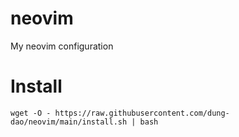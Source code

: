 # neovim
My neovim configuration

# Install
```
wget -O - https://raw.githubusercontent.com/dung-dao/neovim/main/install.sh | bash
```

